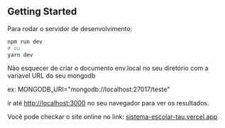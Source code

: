 ## Getting Started

Para rodar o servidor de desenvolvimento:

```bash
npm run dev
# ou
yarn dev
```

Não esquecer de criar o documento env.local no seu diretório com a varíavel URL do seu mongodb

ex: MONGODB_URI="mongodb://localhost:27017/teste"

ir até [http://localhost:3000](http://localhost:3000) no seu navegador para ver os resultados.

Você pode checkar o site online no link: [sistema-escolar-tau.vercel.app](https://sistema-escolar-tau.vercel.app/)
